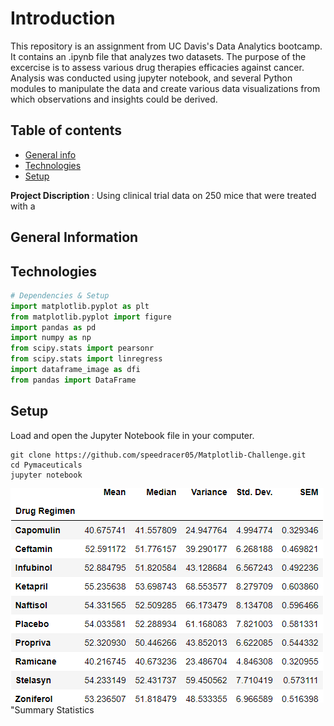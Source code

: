 # Introduction

This repository is an assignment from UC Davis's Data Analytics bootcamp. It contains an .ipynb file that analyzes two datasets. The purpose of the excercise is to assess various drug therapies efficacies against cancer. Analysis was conducted using jupyter notebook, and several Python modules to manipulate the data and create various data visualizations from which observations and insights could be derived.

## Table of contents
* [General info](#general-info)
* [Technologies](#technologies)
* [Setup](#setup)

<b> Project Discription </b>: Using clinical trial data on 250 mice that were treated with a 

## General Information



## Technologies
```python
# Dependencies & Setup
import matplotlib.pyplot as plt
from matplotlib.pyplot import figure
import pandas as pd
import numpy as np
from scipy.stats import pearsonr
from scipy.stats import linregress
import dataframe_image as dfi
from pandas import DataFrame
```


## Setup
Load and open the Jupyter Notebook file in your computer.
```
git clone https://github.com/speedracer05/Matplotlib-Challenge.git
cd Pymaceuticals 
jupyter notebook 
```


![summary statistics](Images/sum_stats.png)"Summary Statistics
